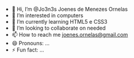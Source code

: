 - 👋 Hi, I’m @Jo3n3s Joenes de Menezes Ornelas
- 👀 I’m interested in computers
- 🌱 I’m currently learning HTML5 e CSS3
- 💞️ I’m looking to collaborate on needed
- 📫 How to reach me joenes.ornelas@gmail.com
- 😄 Pronouns: ...
- ⚡ Fun fact: ...

<!---
Jo3n3s/Jo3n3s is a ✨ special ✨ repository because its `README.md` (this file) appears on your GitHub profile.
You can click the Preview link to take a look at your changes.
--->
